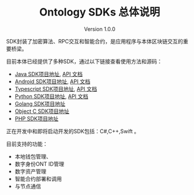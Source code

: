 

<h1 align="center">Ontology SDKs 总体说明</h1>
<p align="center" class="version">Version 1.0.0 </p>


SDK封装了加密算法、RPC交互和智能合约，是应用程序与本体区块链交互的重要桥梁。

目前本体已经提供了多种SDK，通过以下链接查看使用方法和源码：
* [Java SDK项目地址](https://github.com/ontio/ontology-java-sdk), [API 文档](https://apidoc.ont.io/javasdk/)
* [Android SDK项目地址](https://github.com/ontio-community/ontology-andriod-sdk), [API 文档](https://apidoc.ont.io/javasdk/)
* [Typescript SDK项目地址](https://github.com/ontio/ontology-ts-sdk), [API 文档](https://apidoc.ont.io/tssdk/)
* [Python SDK项目地址](https://github.com/ontio/ontology-python-sdk), [API 文档](https://apidoc.ont.io/pythonsdk/)
* [Golang SDK项目地址](https://github.com/ontio/ontology-go-sdk)
* [Object C SDK项目地址](https://github.com/ontio-community/ontology-oc-sdk)
* [PHP SDK项目地址](https://github.com/ontio-community/ontology-php-sdk)
 
 正在开发中和即将启动开发的SDK包括：C#,C++,Swift 。

目前支持的功能：

* 本地钱包管理、
* 数字身份ONT ID管理
* 数字资产管理
* 智能合约部署和调用
* 与节点通信


